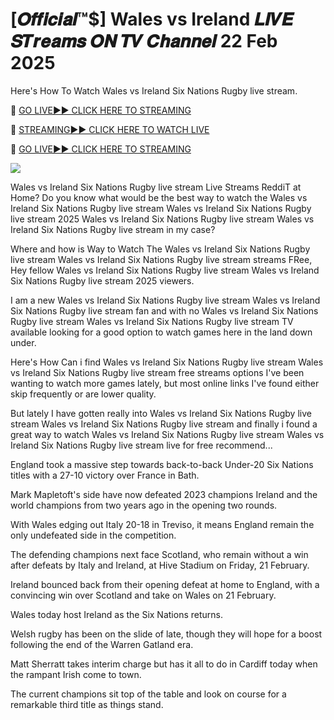 # [𝑶𝒇𝒇𝒊𝒄𝒊𝒂𝒍™$] Wales vs Ireland 𝑳𝑰𝑽𝑬 𝑺𝑻𝒓𝒆𝒂𝒎𝒔 𝑶𝑵 𝑻𝑽 𝑪𝒉𝒂𝒏𝒏𝒆𝒍 22 Feb 2025
Here's How To Watch Wales vs Ireland Six Nations Rugby live stream.

🔴 [GO LIVE►► CLICK HERE TO STREAMING](https://theshowandsportsultrahdlive.blogspot.com/)

🔴 [STREAMING►► CLICK HERE TO WATCH LIVE](https://theshowandsportsultrahdlive.blogspot.com/)

🔴 [GO LIVE►► CLICK HERE TO STREAMING](https://theshowandsportsultrahdlive.blogspot.com/)

<a href="https://theshowandsportsultrahdlive.blogspot.com/"><img src="https://camo.githubusercontent.com/fba2f80cc16cb7cee92a7b75e9351357b2314df93a82e6b963b2992db1bc504d/68747470733a2f2f65743230736c616d2e6e65742f77702d636f6e74656e742f75706c6f6164732f323031392f31312f4372696348442d4c6976652d437269636b65742d53747265616d696e672d2545322538302539332d57617463682d4c6976652d437269636b65742d4f6e6c696e652d546f6461792e706e67"></a>

 Wales vs Ireland Six Nations Rugby live stream Live Streams ReddiT at Home? Do you know what would be the best way to watch the Wales vs Ireland Six Nations Rugby live stream Wales vs Ireland Six Nations Rugby live stream 2025 Wales vs Ireland Six Nations Rugby live stream Wales vs Ireland Six Nations Rugby live stream in my case? 

Where and how is Way to Watch The Wales vs Ireland Six Nations Rugby live stream Wales vs Ireland Six Nations Rugby live stream streams FRee, Hey fellow Wales vs Ireland Six Nations Rugby live stream Wales vs Ireland Six Nations Rugby live stream 2025 viewers. 

I am a new Wales vs Ireland Six Nations Rugby live stream Wales vs Ireland Six Nations Rugby live stream fan and with no Wales vs Ireland Six Nations Rugby live stream Wales vs Ireland Six Nations Rugby live stream TV available looking for a good option to watch games here in the land down under.

 Here's How Can i find Wales vs Ireland Six Nations Rugby live stream Wales vs Ireland Six Nations Rugby live stream free streams options I've been wanting to watch more games lately, but most online links I've found either skip frequently or are lower quality. 

But lately I have gotten really into Wales vs Ireland Six Nations Rugby live stream Wales vs Ireland Six Nations Rugby live stream and finally i found a great way to watch Wales vs Ireland Six Nations Rugby live stream Wales vs Ireland Six Nations Rugby live stream live for free recommend...

England took a massive step towards back-to-back Under-20 Six Nations titles with a 27-10 victory over France in Bath.

Mark Mapletoft's side have now defeated 2023 champions Ireland and the world champions from two years ago in the opening two rounds.

With Wales edging out Italy 20-18 in Treviso, it means England remain the only undefeated side in the competition.

The defending champions next face Scotland, who remain without a win after defeats by Italy and Ireland, at Hive Stadium on Friday, 21 February.

Ireland bounced back from their opening defeat at home to England, with a convincing win over Scotland and take on Wales on 21 February.

Wales today host Ireland as the Six Nations returns.

Welsh rugby has been on the slide of late, though they will hope for a boost following the end of the Warren Gatland era.

Matt Sherratt takes interim charge but has it all to do in Cardiff today when the rampant Irish come to town.

The current champions sit top of the table and look on course for a remarkable third title as things stand.

